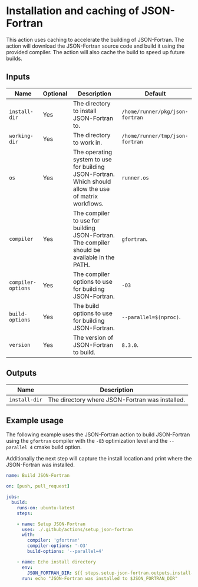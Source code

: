 # Installation and caching of JSON-Fortran

This action uses caching to accelerate the building of JSON-Fortran. The action
will download the JSON-Fortran source code and build it using the provided
compiler. The action will also cache the build to speed up future builds.

## Inputs

| Name               | Optional | Description                                                                                            | Default                         |
| ------------------ | -------- | ------------------------------------------------------------------------------------------------------ | ------------------------------- |
| `install-dir`      | Yes      | The directory to install JSON-Fortran to.                                                              | `/home/runner/pkg/json-fortran` |
| `working-dir`      | Yes      | The directory to work in.                                                                              | `/home/runner/tmp/json-fortran` |
| `os`               | Yes      | The operating system to use for building JSON-Fortran. Which should allow the use of matrix workflows. | `runner.os`                     |
| `compiler`         | Yes      | The compiler to use for building JSON-Fortran. The compiler should be available in the PATH.           | `gfortran`.                     |
| `compiler-options` | Yes      | The compiler options to use for building JSON-Fortran.                                                 | `-O3`                           |
| `build-options`    | Yes      | The build options to use for building JSON-Fortran.                                                    | `--parallel=$(nproc)`.          |
| `version`          | Yes      | The version of JSON-Fortran to build.                                                                  | `8.3.0`.                        |

## Outputs

| Name          | Description                                     |
| ------------- | ----------------------------------------------- |
| `install-dir` | The directory where JSON-Fortran was installed. |

## Example usage

The following example uses the JSON-Fortran action to build JSON-Fortran using
the `gfortran` compiler with the `-O3` optimization level and the `--parallel 4`
cmake build option.

Additionally the next step will capture the install location and print where the
JSON-Fortran was installed.

```yaml
name: Build JSON-Fortran

on: [push, pull_request]

jobs:
  build:
    runs-on: ubuntu-latest
    steps:

    - name: Setup JSON-Fortran
      uses: ./.github/actions/setup_json-fortran
      with:
        compiler: 'gfortran'
        compiler-options: '-O3'
        build-options: '--parallel=4'

    - name: Echo install directory
      env: 
        JSON_FORTRAN_DIR: ${{ steps.setup-json-fortran.outputs.install-dir }}
      run: echo "JSON-Fortran was installed to $JSON_FORTRAN_DIR"
```
